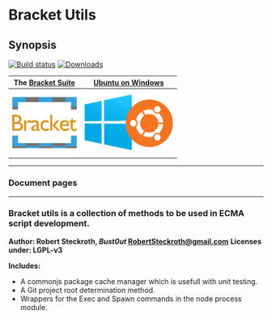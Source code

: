 # Bracket Utils 
## Synopsis

[![Build status](https://ci.appveyor.com/api/projects/status/cw0fdc0tgpc1fpej/branch/master?svg=true)](https://ci.appveyor.com/project/restarian/bracket-utils/branch/master) [![Downloads](https://img.shields.io/npm/dm/bracket_utils.svg?svg=true)](https://npmjs.org/package/bracket_utils)

| **The [Bracket Suite]** | **[Ubuntu on Windows]**   |
|:-----------------------:|:-------------------------:|
| ![Bracket logo]         | ![Ubuntu on Windows logo] |         |

[Bracket Suite]: https://github.com/restarian/restarian/tree/master/bracket/
[Ubuntu on Windows]: https://www.microsoft.com/en-us/store/p/ubuntu/9nblggh4msv6?activetab=pivot%3aoverviewtab

[Ubuntu on Windows logo]: https://raw.githubusercontent.com/restarian/restarian/master/doc/image/ubuntu_windows_logo.png
[Bracket logo]: https://raw.githubusercontent.com/restarian/restarian/master/bracket/doc/image/bracket_logo_small.png


------

### Document pages

----

### Bracket utils is a collection of methods to be used in ECMA script development.

**Author: Robert Steckroth, *Bust0ut* [<RobertSteckroth@gmail.com>](mailto:robertsteckroth@gmail.com)**
**Licenses under: LGPL-v3**

**Includes:**

* A commonjs package cache manager which is usefull with unit testing.
* A Git project root determination method.
* Wrappers for the Exec and Spawn commands in the node process module. 




